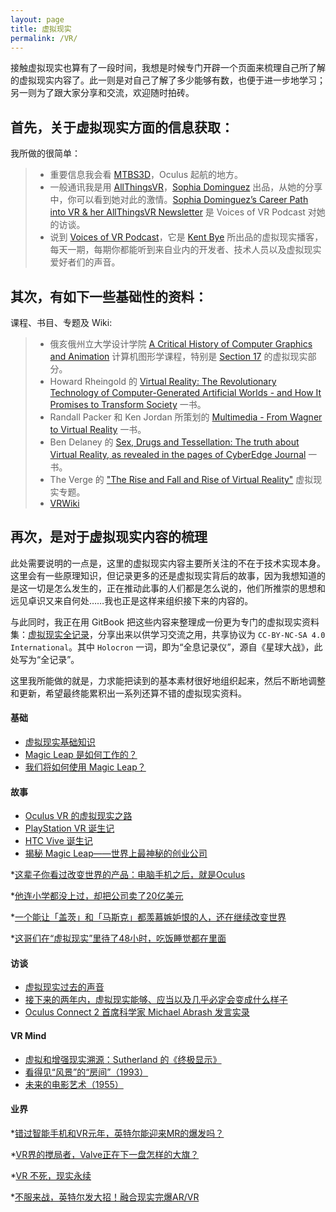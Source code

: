 ```yaml
---
layout: page
title: 虚拟现实
permalink: /VR/
---
```


接触虚拟现实也算有了一段时间，我想是时候专门开辟一个页面来梳理自己所了解的虚拟现实内容了。此一则是对自己了解了多少能够有数，也便于进一步地学习；另一则为了跟大家分享和交流，欢迎随时拍砖。

## 首先，关于虚拟现实方面的信息获取：

我所做的很简单：

> + 重要信息我会看 [MTBS3D](http://www.mtbs3d.com)，Oculus 起航的地方。
> + 一般通讯我是用 [AllThingsVR](http://www.allthingsvr.co)，[Sophia Dominguez](https://twitter.com/sophiaedm) 出品，从她的分享中，你可以看到她对此的激情。[Sophia Dominguez’s Career Path into VR & her AllThingsVR Newsletter](http://voicesofvr.com/256-sophia-dominguezs-career-path-into-vr-her-allthingsvr-newsletter/) 是 Voices of VR Podcast 对她的访谈。
> + 说到 [Voices of VR Podcast](http://voicesofvr.com)，它是 [Kent Bye](https://twitter.com/kentbye) 所出品的虚拟现实播客，每天一期，每期你都能听到来自业内的开发者、技术人员以及虚拟现实爱好者们的声音。

## 其次，有如下一些基础性的资料：

课程、书目、专题及 Wiki: 

> + 俄亥俄州立大学设计学院 [A Critical History of Computer Graphics and Animation](https://design.osu.edu/carlson/history/lessons.html) 计算机图形学课程，特别是 [Section 17](https://design.osu.edu/carlson/history/lesson17.html) 的虚拟现实部分。
> + Howard Rheingold 的 [Virtual Reality: The Revolutionary Technology of Computer-Generated Artificial Worlds - and How It Promises to Transform Society](http://books.simonandschuster.com/Virtual-Reality/Howard-Rheingold/9780671778972) 一书。
> + Randall Packer 和 Ken Jordan 所策划的 [Multimedia - From Wagner to Virtual Reality](http://www.w2vr.com/contents.html) 一书。
> + Ben Delaney 的 [Sex, Drugs and Tessellation: The truth about Virtual Reality, as revealed in the pages of CyberEdge Journal](http://www.bendelaney.com/services.writer.sd&t.html) 一书。
> + The Verge 的 ["The Rise and Fall and Rise of Virtual Reality"](http://www.theverge.com/a/virtual-reality) 虚拟现实专题。
> + [VRWiki](https://vrwiki.wikispaces.com)

## 再次，是对于虚拟现实内容的梳理

此处需要说明的一点是，这里的虚拟现实内容主要所关注的不在于技术实现本身。这里会有一些原理知识，但记录更多的还是虚拟现实背后的故事，因为我想知道的是这一切是怎么发生的，正在推动此事的人们都是怎么说的，他们所推崇的思想和远见卓识又来自何处……我也正是这样来组织接下来的内容的。

与此同时，我正在用 GitBook 把这些内容来整理成一份更为专门的虚拟现实资料集：[虚拟现实全记录](https://bitandliteracy.gitbooks.io/virtual-reality-holocron/content/)，分享出来以供学习交流之用，共享协议为 `CC-BY-NC-SA 4.0 International`。其中 `Holocron` 一词，即为“全息记录仪”，源自《星球大战》，此处写为“全记录”。

这里我所能做的就是，力求能把读到的基本素材很好地组织起来，然后不断地调整和更新，希望最终能累积出一系列还算不错的虚拟现实资料。

#### 基础

+ [虚拟现实基础知识](http://bitandliteracy.github.io/VR-Basics)
+ [Magic Leap 是如何工作的？](http://bitandliteracy.github.io/how-magic-leap-will-work)
+ [我们将如何使用 Magic Leap？](http://bitandliteracy.github.io/how-will-we-use-magic-leap)

#### 故事

+ [Oculus VR 的虚拟现实之路](http://bitandliteracy.github.io/Oculus)
+ [PlayStation VR 诞生记](http://bitandliteracy.github.io/PSVR)
+ [HTC Vive 诞生记](http://bitandliteracy.github.io/HTC-Vive)
+ [揭秘 Magic Leap——世界上最神秘的创业公司](http://bitandliteracy.github.io/magic-leap)

*[这辈子你看过改变世界的产品：电脑手机之后，就是Oculus](http://mp.weixin.qq.com/s/6Q3Tjf2OGfDoX7ljxxHESg)

*[他连小学都没上过，却把公司卖了20亿美元](http://mp.weixin.qq.com/s/efCWxwy8I9s9AB-siF751A)

*[一个能让「盖茨」和「马斯克」都羡慕嫉妒恨的人，还在继续改变世界](http://mp.weixin.qq.com/s/b1mBkH9eL_mMObXa0m2puQ)

*[这哥们在“虚拟现实”里待了48小时，吃饭睡觉都在里面](http://mp.weixin.qq.com/s/GBHnnS3KJQm-UEdePWKNZg)

#### 访谈

+ [虚拟现实过去的声音](http://bitandliteracy.github.io/oral-history)
+ [接下来的两年内，虚拟现实能够、应当以及几乎必定会变成什么样子](http://bitandliteracy.github.io/abrash-dev-days)
+ [Oculus Connect 2 首席科学家 Michael Abrash 发言实录](http://bitandliteracy.github.io/Abrash-OC2)

#### VR Mind

+ [虚拟和增强现实溯源：Sutherland 的《终极显示》](http://bitandliteracy.github.io/The-Ultimate-Display)
+ [看得见“风景”的“房间”（1993）](http://bitandliteracy.github.io/CAVE)
+ [未来的电影艺术（1955）](http://bitandliteracy.github.io/The-Cinema-of-the-Future)

#### 业界

*[错过智能手机和VR元年，英特尔能迎来MR的爆发吗？](http://mp.weixin.qq.com/s/fNhAZwLIstBtiQh6vrB--g)

*[VR界的搅局者，Valve正在下一盘怎样的大旗？](http://mp.weixin.qq.com/s/nm4mBeP3PwMcHpA23RGPLw)

*[VR 不死，现实永续](http://mp.weixin.qq.com/s/T4wuoi_jhWR6cCFi34A5Ew)

*[不服来战，英特尔发大招！融合现实完爆AR/VR](http://mp.weixin.qq.com/s/XuNLt4InNxG98b8Svb_JEw)
